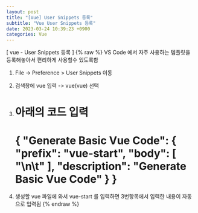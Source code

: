```yaml
---
layout: post
title: "[Vue] User Snippets 등록"
subtitle: "Vue User Snippets 등록"
date: 2023-03-24 10:39:23 +0900
categories: Vue
---
```

[ vue - User Snippets 등록 ]
{% raw %}
	VS Code 에서 자주 사용하는 템플릿을 등록해놓아서 편리하게 사용할수 있도록함


1. File -> Preference > User Snippets 이동

2. 검색창에 vue 입력 -> vue(vue) 선택

3. 아래의 코드 입력
	=================================================================================================================
	{
	  "Generate Basic Vue Code": {
		"prefix": "vue-start",
		"body": [
		  "<template>\n\t</template>\n\t<script>\n\texport default {\n\t\tdata() {\n\t\t\treturn {\n\t\t\t}\n\t\t}\n\t}\n</script>"
		],
		"description": "Generate Basic Vue Code"
	  }
	}
	=================================================================================================================

4. 생성할 vue 파일에 와서 vue-start 를 입력하면 3번항목에서 입력한 내용이 자동으로 입력됨
{% endraw %}
